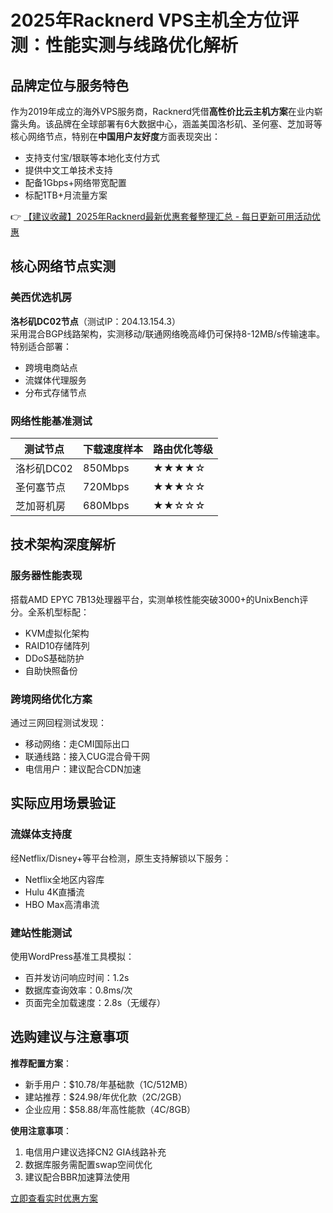 # 2025年Racknerd VPS主机全方位评测：性能实测与线路优化解析

## 品牌定位与服务特色
作为2019年成立的海外VPS服务商，Racknerd凭借**高性价比云主机方案**在业内崭露头角。该品牌在全球部署有6大数据中心，涵盖美国洛杉矶、圣何塞、芝加哥等核心网络节点，特别在**中国用户友好度**方面表现突出：
- 支持支付宝/银联等本地化支付方式
- 提供中文工单技术支持
- 配备1Gbps+网络带宽配置
- 标配1TB+月流量方案

👉 [【建议收藏】2025年Racknerd最新优惠套餐整理汇总 - 每日更新可用活动优惠](https://bit.ly/Rack_Nerd)

## 核心网络节点实测
### 美西优选机房
**洛杉矶DC02节点**（测试IP：204.13.154.3）  
采用混合BGP线路架构，实测移动/联通网络晚高峰仍可保持8-12MB/s传输速率。特别适合部署：
- 跨境电商站点
- 流媒体代理服务
- 分布式存储节点

### 网络性能基准测试
| 测试节点       | 下载速度样本 | 路由优化等级 |
|----------------|--------------|--------------|
| 洛杉矶DC02     | 850Mbps      | ★★★★☆        |
| 圣何塞节点     | 720Mbps      | ★★★☆☆        |
| 芝加哥机房     | 680Mbps      | ★★☆☆☆        |

## 技术架构深度解析
### 服务器性能表现
搭载AMD EPYC 7B13处理器平台，实测单核性能突破3000+的UnixBench评分。全系机型标配：
- KVM虚拟化架构
- RAID10存储阵列
- DDoS基础防护
- 自助快照备份

### 跨境网络优化方案
通过三网回程测试发现：
- 移动网络：走CMI国际出口
- 联通线路：接入CUG混合骨干网
- 电信用户：建议配合CDN加速

## 实际应用场景验证
### 流媒体支持度
经Netflix/Disney+等平台检测，原生支持解锁以下服务：
- Netflix全地区内容库
- Hulu 4K直播流
- HBO Max高清串流

### 建站性能测试
使用WordPress基准工具模拟：
- 百并发访问响应时间：1.2s
- 数据库查询效率：0.8ms/次
- 页面完全加载速度：2.8s（无缓存）

## 选购建议与注意事项
**推荐配置方案**：
- 新手用户：$10.78/年基础款（1C/512MB）
- 建站推荐：$24.98/年优化款（2C/2GB）
- 企业应用：$58.88/年高性能款（4C/8GB）

**使用注意事项**：
1. 电信用户建议选择CN2 GIA线路补充
2. 数据库服务需配置swap空间优化
3. 建议配合BBR加速算法使用

[立即查看实时优惠方案](https://bit.ly/Rack_Nerd)